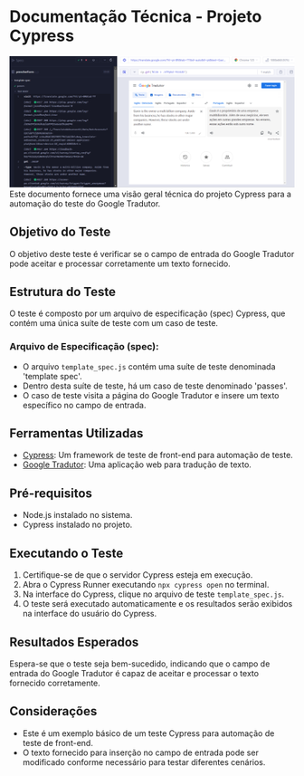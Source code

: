 # Documentação Técnica - Projeto Cypress

![image](/asssets/img.png)
Este documento fornece uma visão geral técnica do projeto Cypress para a automação do teste do Google Tradutor.

## Objetivo do Teste

O objetivo deste teste é verificar se o campo de entrada do Google Tradutor pode aceitar e processar corretamente um texto fornecido.

## Estrutura do Teste

O teste é composto por um arquivo de especificação (spec) Cypress, que contém uma única suíte de teste com um caso de teste.

### Arquivo de Especificação (spec):
- O arquivo `template_spec.js` contém uma suíte de teste denominada 'template spec'.
- Dentro desta suíte de teste, há um caso de teste denominado 'passes'.
- O caso de teste visita a página do Google Tradutor e insere um texto específico no campo de entrada.

## Ferramentas Utilizadas

- [Cypress](https://www.cypress.io/): Um framework de teste de front-end para automação de teste.
- [Google Tradutor](https://translate.google.com/): Uma aplicação web para tradução de texto.

## Pré-requisitos

- Node.js instalado no sistema.
- Cypress instalado no projeto.

## Executando o Teste

1. Certifique-se de que o servidor Cypress esteja em execução.
2. Abra o Cypress Runner executando `npx cypress open` no terminal.
3. Na interface do Cypress, clique no arquivo de teste `template_spec.js`.
4. O teste será executado automaticamente e os resultados serão exibidos na interface do usuário do Cypress.

## Resultados Esperados

Espera-se que o teste seja bem-sucedido, indicando que o campo de entrada do Google Tradutor é capaz de aceitar e processar o texto fornecido corretamente.

## Considerações

- Este é um exemplo básico de um teste Cypress para automação de teste de front-end.
- O texto fornecido para inserção no campo de entrada pode ser modificado conforme necessário para testar diferentes cenários.
